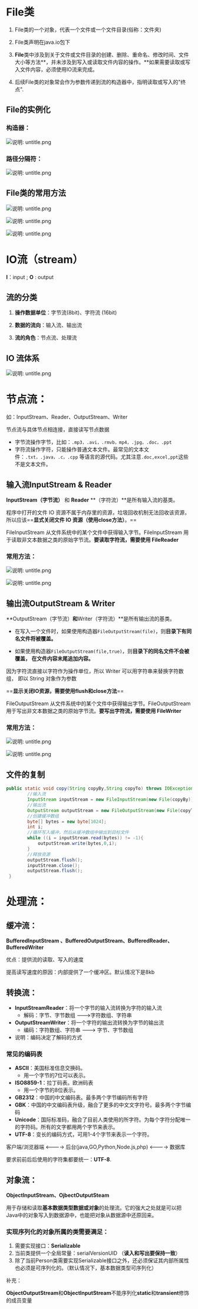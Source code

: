 # File类

1. File类的一个对象，代表一个文件或一个文件目录(俗称：文件夹)

2. File类声明在java.io包下

3. **File**类中涉及到关于文件或文件目录的创建、删除、重命名、修改时间、文件大小等方法**，并未涉及到写入或读取文件内容的操作。**如果需要读取或写入文件内容，必须使用IO流来完成。

4. 后续File类的对象常会作为参数传递到流的构造器中，指明读取或写入的"终点".

## File的实例化

### 构造器：

![说明: untitle.png](https://gitee.com/yh-gh/img-bed/raw/master/202109181150459.gif)

### 路径分隔符：

![说明: untitle.png](https://gitee.com/yh-gh/img-bed/raw/master/202109181150577.jpg)

## File类的常用方法

![说明: untitle.png](https://gitee.com/yh-gh/img-bed/raw/master/202109181150337.gif)

![说明: untitle.png](https://gitee.com/yh-gh/img-bed/raw/master/202109181150595.jpg)

![说明: untitle.png](https://gitee.com/yh-gh/img-bed/raw/master/202109181151054.jpg)

# IO流（stream）

**I**：input ; **O** : output

## 流的分类

1. **操作数据单位**：字节流(8bit)、字符流 (16bit)

2. **数据的流向**：输入流、输出流

3. **流的角色**：节点流、处理流

## IO 流体系

![说明: untitle.png](https://gitee.com/yh-gh/img-bed/raw/master/202109181151463.jpg)

# 节点流：

如：InputStream、Reader、OutputStream、Writer

节点流与具体节点相连接，直接读写节点数据

* 字节流操作字节，比如：`.mp3，.avi，.rmvb，mp4，.jpg，.doc，.ppt`
* 字符流操作字符，只能操作普通文本文件。最常见的文本文件：`.txt，.java，.c，.cpp` 等语言的源代码。尤其注意`.doc,excel,ppt`这些不是文本文件。

## 输入流InputStream & Reader

**InputStream（字节流）** 和 **Reader** **（字符流）**是所有输入流的基类。

程序中打开的文件 IO 资源不属于内存里的资源，垃圾回收机制无法回收该资源，所以应该==**显式关闭文件 IO 资源（使用close方法）**。==

FileInputStream 从文件系统中的某个文件中获得输入字节。FileInputStream 用于读取非文本数据之类的原始字节流。**要读取字符流，需要使用 FileReader**

### 常用方法：

![说明: untitle.png](https://gitee.com/yh-gh/img-bed/raw/master/202109181151881.jpg)

![说明: untitle.png](https://gitee.com/yh-gh/img-bed/raw/master/202109181151992.jpg)

## 输出流OutputStream & Writer

**OutputStream（字节流）**和**Writer（字符流）**是所有输出流的基类。

* 在写入一个文件时，如果使用构造器`FileOutputStream(file)`，则**目录下有同名文件将被覆盖。**

* 如果使用构造器`FileOutputStream(file,true)`，则**目录下的同名文件不会被覆盖， 在文件内容末尾追加内容。**

因为字符流直接以字符作为操作单位，所以 Writer 可以用字符串来替换字符数组， 即以 String 对象作为参数

==**显示关闭IO资源，需要使用flush和close方法**==

FileOutputStream 从文件系统中的某个文件中获得输出字节。FileOutputStream 用于写出非文本数据之类的原始字节流。**要写出字符流，需要使用 FileWriter**

### 常用方法：

![说明: untitle.png](https://gitee.com/yh-gh/img-bed/raw/master/202109181151713.jpg)

![说明: untitle.png](https://gitee.com/yh-gh/img-bed/raw/master/202109181151711.jpg)

## 文件的复制

```java
public static void copy(String copyBy,String copyTo) throws IOException {
        //输入流
        InputStream inputStream = new FileInputStream(new File(copyBy));
        //输出流
        OutputStream outputStream = new FileOutputStream(new File(copyTo));
        //创建缓冲数组
        byte[] bytes = new byte[1024];
        int i;
        //循环写入缓冲，然后从缓冲数组中输出到目标文件
        while ((i = inputStream.read(bytes)) != -1){
            outputStream.write(bytes,0,i);
        }
        //释放资源
        outputStream.flush();
        inputStream.close();
        outputStream.flush();
 }
```

# 处理流：

## 缓冲流：

**BufferedInputStream 、BufferedOutputStream、BufferedReader、BufferedWriter**

优点：提供流的读取、写入的速度

提高读写速度的原因：内部提供了一个缓冲区。默认情况下是8kb

## 转换流：

* **InputStreamReader**：将一个字节的输入流转换为字符的输入流
  * 解码：字节、字节数组 --->字符数组、字符串
* **OutputStreamWriter**：将一个字符的输出流转换为字节的输出流
  * 编码：字符数组、字符串 ---> 字节、字节数组
* 说明：编码决定了解码的方式

### 常见的编码表

* **ASCII**：美国标准信息交换码。
  * 用一个字节的7位可以表示。
* **ISO8859-1**：拉丁码表。欧洲码表
  * 用一个字节的8位表示。
* **GB2312**：中国的中文编码表。最多两个字节编码所有字符
* **GBK**：中国的中文编码表升级，融合了更多的中文文字符号。最多两个字节编码
* **Unicode**：国际标准码，融合了目前人类使用的所字符。为每个字符分配唯一的字符码。所有的文字都用两个字节来表示。
* **UTF-8**：变长的编码方式，可用1-4个字节来表示一个字符。

客户端/浏览器端  <----> 后台(java,GO,Python,Node.js,php)  <----> 数据库

要求前前后后使用的字符集都要统一：**UTF-8**.

## 对象流：

**ObjectInputStream、OjbectOutputSteam**

用于存储和读取**基本数据类型数据或对象**的处理流。它的强大之处就是可以把Java中的对象写入到数据源中，也能把对象从数据源中还原回来。

### 实现序列化的对象所属的类需要满足：

1. 需要实现接口：**Serializable**
2. 当前类提供一个全局常量：serialVersionUID （**读入和写出要保持一致**）
3. 除了当前Person类需要实现Serializable接口之外，还必须保证其内部所属性也必须是可序列化的。（默认情况下，基本数据类型可序列化）

补充：

**ObjectOutputStream**和**ObjectInputStream**不能序列化**static**和**transient**修饰的成员变量

 

 

 